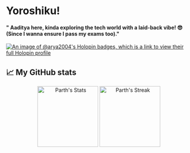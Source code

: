 # Yoroshiku!

#### " Aaditya here, kinda exploring the tech world with a laid-back vibe! 😎 (Since I wanna ensure I pass my exams too)."

[![An image of @arya2004's Holopin badges, which is a link to view their full Holopin profile](https://holopin.me/Aaditatgithub)](https://holopin.io/@Aaditatgithub)

## 📈 My GitHub stats

<div class="badges-githubstats">
  <p align="center">
    <img src="https://github-readme-stats.vercel.app/api?username=Aaditatgithub&theme=transparent&show_icons=true&hide_border=true&count_private=true" alt="Parth's Stats" height="165">
    <img src="https://github-readme-streak-stats.herokuapp.com/?user=Aaditatgithub&theme=transparent&hide_border=true" alt="Parth's Streak" height="165">
  </p>
</div>
